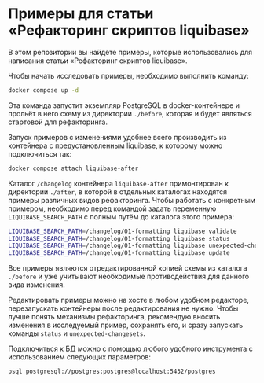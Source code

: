 # Примеры для статьи «Рефакторинг скриптов liquibase»

В этом репозитории вы найдёте примеры, которые использовались для написания статьи «Рефакторинг скриптов liquibase».

Чтобы начать исследовать примеры, необходимо выполнить команду:

```sh
docker compose up -d
```

Эта команда запустит экземпляр PostgreSQL в docker-контейнере и прольёт в него схему из директории `./before`, которая и будет являться стартовой для рефакторинга.

Запуск примеров с изменениями удобнее всего производить из контейнера с предустановленным liquibase, к которому можно подключиться так:

```sh
docker compose attach liquibase-after
```

Каталог `/changelog` контейнера `liquibase-after` примонтирован к директории `./after`, в которой в отдельных каталогах находятся примеры различных видов рефакторинга. Чтобы работать с конкретным примером, необходимо перед командой задать переменную `LIQUIBASE_SEARCH_PATH` с полным путём до каталога этого примера:

```sh
LIQUIBASE_SEARCH_PATH=/changelog/01-formatting liquibase validate
LIQUIBASE_SEARCH_PATH=/changelog/01-formatting liquibase status
LIQUIBASE_SEARCH_PATH=/changelog/01-formatting liquibase unexpected-changesets
LIQUIBASE_SEARCH_PATH=/changelog/01-formatting liquibase update
```

Все примеры являются отредактированной копией схемы из каталога `./before` и уже учитывают необходимые противодействия для данного вида изменения.

Редактировать примеры можно на хосте в любом удобном редакторе, перезапускать контейнеры после редактирования не нужно. Чтобы лучше понять механизмы рефакторинга, рекомендую вносить изменения в исследуемый пример, сохранять его, и сразу запускать команды `status` и `unexpected-changesets`.

Подключиться к БД можно с помощью любого удобного инструмента с использованием следующих параметров:

```sh
psql postgresql://postgres:postgres@localhost:5432/postgres
```
